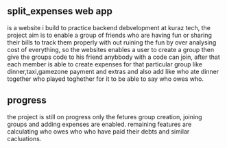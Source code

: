 ## split_expenses web app

is a website i build to practice backend debvelopment at kuraz tech, the project aim is to enable a group of friends who are having fun or sharing their bills to track them properly with out ruining the fun by over analysing cost of everything, so the websites enables a user to create a group then give the groups code to his friend anybbody with a code can join, after that each member is able to create expenses for that particular group like dinner,taxi,gamezone payment and extras and also add like who ate dinner together who played toghether for it to be able to say who owes who.

## progress

the project is still on progress only the fetures group creation, joining groups and adding expenses are enabled.
remaining features are calculating who owes who who have paid their debts and similar cacluations.
